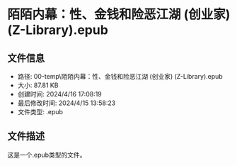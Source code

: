 ﻿# 陌陌内幕：性、金钱和险恶江湖 (创业家) (Z-Library).epub

## 文件信息
- 路径: 00-temp\陌陌内幕：性、金钱和险恶江湖 (创业家) (Z-Library).epub
- 大小: 87.81 KB
- 创建时间: 2024/4/16 17:08:19
- 最后修改时间: 2024/4/15 13:58:23
- 文件类型: .epub

## 文件描述
这是一个.epub类型的文件。

